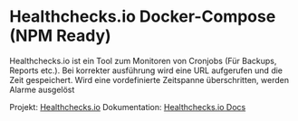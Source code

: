 # Healthchecks.io Docker-Compose (NPM Ready)

Healthchecks.io ist ein Tool zum Monitoren von Cronjobs (Für Backups, Reports etc.). Bei korrekter ausführung wird eine URL aufgerufen und die Zeit gespeichert. Wird eine vordefinierte Zeitspanne überschritten, werden Alarme ausgelöst

Projekt: [Healthchecks.io](https://healthchecks.io/)
Dokumentation: [Healthchecks.io Docs](https://healthchecks.io/docs/)